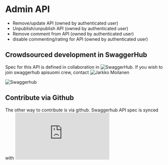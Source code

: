 # Admin API

* Remove/update API (owned by authenticated user)
* Unpublish/unpublish API (owned by authenticated user)
* Remove comment from API (owned by authenticated user)
* disable commenting/rating for API (owned by authenticated user)

## Crowdsourced development in SwaggerHub
Spec for this API is defined in collaboration in ![SwaggerHub](https://swaggerhub.com/api/kyyberi/APISuomi-2.0-catalogue-admin-API/0.1). If you wish to join swaggerhub apisuomi crew, contact ![Jarkko Moilanen](https://github.com/kyyberi)

![Swaggerhub](https://raw.githubusercontent.com/apisuomi/apisuomi-2.0/master/swagger/admin/swaggerhub-apisuomi-admin-api.png)

## Contribute via Github
The other way to contribute is via github. Swaggerhub API spec is synced with ![spec file in Github](https://github.com/apisuomi/apisuomi-2.0/blob/master/swagger/admin/swagger.json) 

